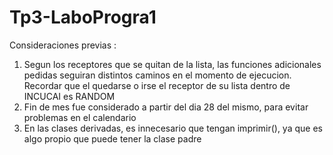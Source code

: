 # Tp3-LaboProgra1
Consideraciones previas :

1. Segun los receptores que se quitan de la lista, las funciones adicionales pedidas seguiran distintos caminos en el momento de ejecucion. Recordar que el quedarse o irse el receptor de su lista dentro de INCUCAI es RANDOM
2. Fin de mes fue considerado a partir del dia 28 del mismo, para evitar problemas en el calendario
3. En las clases derivadas, es innecesario que tengan imprimir(), ya que es algo propio que puede tener la clase padre
